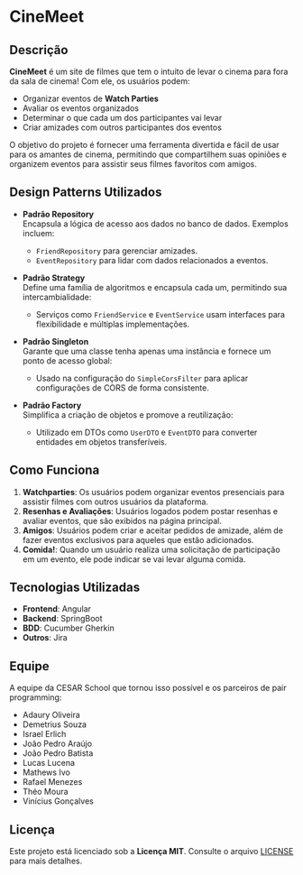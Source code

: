 # CineMeet

## Descrição

**CineMeet** é um site de filmes que tem o intuito de levar o cinema para fora da sala de cinema! Com ele, os usuários podem:

- Organizar eventos de **Watch Parties**
- Avaliar os eventos organizados
- Determinar o que cada um dos participantes vai levar
- Criar amizades com outros participantes dos eventos

O objetivo do projeto é fornecer uma ferramenta divertida e fácil de usar para os amantes de cinema, permitindo que compartilhem suas opiniões e organizem eventos para assistir seus filmes favoritos com amigos.

## Design Patterns Utilizados

- **Padrão Repository**  
  Encapsula a lógica de acesso aos dados no banco de dados. Exemplos incluem:  
  - `FriendRepository` para gerenciar amizades.  
  - `EventRepository` para lidar com dados relacionados a eventos.

- **Padrão Strategy**  
  Define uma família de algoritmos e encapsula cada um, permitindo sua intercambialidade:  
  - Serviços como `FriendService` e `EventService` usam interfaces para flexibilidade e múltiplas implementações.

- **Padrão Singleton**  
  Garante que uma classe tenha apenas uma instância e fornece um ponto de acesso global:  
  - Usado na configuração do `SimpleCorsFilter` para aplicar configurações de CORS de forma consistente.

- **Padrão Factory**  
  Simplifica a criação de objetos e promove a reutilização:  
  - Utilizado em DTOs como `UserDTO` e `EventDTO` para converter entidades em objetos transferíveis.

## Como Funciona

1. **Watchparties**: Os usuários podem organizar eventos presenciais para assistir filmes com outros usuários da plataforma.
2. **Resenhas e Avaliações**: Usuários logados podem postar resenhas e avaliar eventos, que são exibidos na página principal.
3. **Amigos**: Usuários podem criar e aceitar pedidos de amizade, além de fazer eventos exclusivos para aqueles que estão adicionados.
4. **Comida!**: Quando um usuário realiza uma solicitação de participação em um evento, ele pode indicar se vai levar alguma comida.

## Tecnologias Utilizadas

- **Frontend**: Angular
- **Backend**: SpringBoot
- **BDD**: Cucumber Gherkin
- **Outros**: Jira

## Equipe

A equipe da CESAR School que tornou isso possível e os parceiros de pair programming:

- Adaury Oliveira  
- Demetrius Souza  
- Israel Erlich  
- João Pedro Araújo  
- João Pedro Batista  
- Lucas Lucena  
- Mathews Ivo  
- Rafael Menezes  
- Théo Moura  
- Vinícius Gonçalves

## Licença

Este projeto está licenciado sob a **Licença MIT**. Consulte o arquivo [LICENSE](./LICENSE) para mais detalhes.
